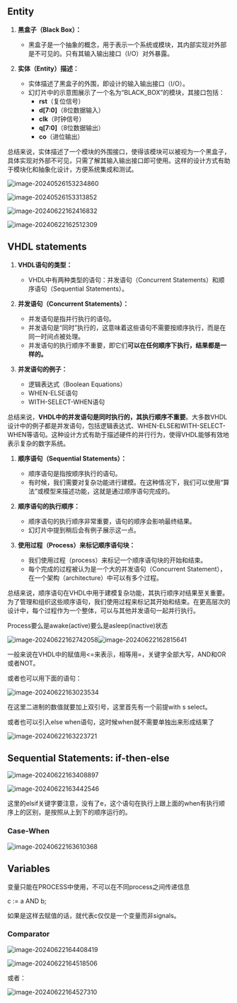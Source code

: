 ## Entity

1. **黑盒子（Black Box）：**
   - 黑盒子是一个抽象的概念，用于表示一个系统或模块，其内部实现对外部是不可见的。只有其输入输出接口（I/O）对外暴露。

2. **实体（Entity）描述：**
   - 实体描述了黑盒子的外围，即设计的输入输出接口（I/O）。
   - 幻灯片中的示意图展示了一个名为“BLACK_BOX”的模块，其接口包括：
     - **rst**（复位信号）
     - **d[7:0]**（8位数据输入）
     - **clk**（时钟信号）
     - **q[7:0]**（8位数据输出）
     - **co**（进位输出）

总结来说，实体描述了一个模块的外围接口，使得该模块可以被视为一个黑盒子，具体实现对外部不可见，只需了解其输入输出接口即可使用。这样的设计方式有助于模块化和抽象化设计，方便系统集成和测试。

![image-20240526153234860](Ch13.assets/image-20240526153234860.png)

![image-20240526153313852](Ch13.assets/image-20240526153313852.png)



![image-20240622162416832](Ch13.assets/image-20240622162416832.png)

![image-20240622162512309](Ch13.assets/image-20240622162512309.png)



## VHDL statements

1. **VHDL语句的类型：**
   - VHDL中有两种类型的语句：并发语句（Concurrent Statements）和顺序语句（Sequential Statements）。

2. **并发语句（Concurrent Statements）：**
   - 并发语句是指并行执行的语句。
   - 并发语句是“同时”执行的，这意味着这些语句不需要按顺序执行，而是在同一时间点被处理。
   - 并发语句的执行顺序不重要，即它们**可以在任何顺序下执行，结果都是一样的。**

3. **并发语句的例子：**
   - 逻辑表达式（Boolean Equations）
   - WHEN-ELSE语句
   - WITH-SELECT-WHEN语句

总结来说，**VHDL中的并发语句是同时执行的，其执行顺序不重要**。大多数VHDL设计中的例子都是并发语句，包括逻辑表达式、WHEN-ELSE和WITH-SELECT-WHEN等语句。这种设计方式有助于描述硬件的并行行为，使得VHDL能够有效地表示复杂的数字系统。



1. **顺序语句（Sequential Statements）：**
   - 顺序语句是指按顺序执行的语句。
   - 有时候，我们需要对复杂功能进行建模。在这种情况下，我们可以使用“算法”或模型来描述功能，这就是通过顺序语句完成的。

2. **顺序语句的执行顺序：**
   - 顺序语句的执行顺序非常重要，语句的顺序会影响最终结果。
   - 幻灯片中提到稍后会有例子展示这一点。

3. **使用过程（Process）来标记顺序语句块：**
   - 我们使用过程（process）来标记一个顺序语句块的开始和结束。
   - 每个完成的过程被认为是一个大的并发语句（Concurrent Statement），在一个架构（architecture）中可以有多个过程。

总结来说，顺序语句在VHDL中用于建模复杂功能，其执行顺序对结果至关重要。为了管理和组织这些顺序语句，我们使用过程来标记其开始和结束。在更高层次的设计中，每个过程作为一个整体，可以与其他并发语句一起并行执行。



Process要么是awake(active)要么是asleep(inactive)状态

![image-20240622162742058](Ch13.assets/image-20240622162742058.png)![image-20240622162815641](Ch13.assets/image-20240622162815641.png)

一般来说在VHDL中的赋值用<=来表示，相等用=，关键字全部大写，AND和OR或者NOT。

或者也可以用下面的语句：

![image-20240622163023534](Ch13.assets/image-20240622163023534.png)

在这里二进制的数值就要加上双引号，这里首先有一个前提with s select。

或者也可以引入else when语句，这时候when就不需要单独出来形成结果了

![image-20240622163223721](Ch13.assets/image-20240622163223721.png)



## Sequential Statements: if-then-else

![image-20240622163408897](Ch13.assets/image-20240622163408897.png)

![image-20240622163442546](Ch13.assets/image-20240622163442546.png)

这里的elsif关键字要注意，没有了e，这个语句在执行上跟上面的when有执行顺序上的区别，是按照从上到下的顺序运行的。



### Case-When

![image-20240622163610368](Ch13.assets/image-20240622163610368.png)



## Variables

变量只能在PROCESS中使用，不可以在不同process之间传递信息

c := a AND b;

如果是这样去赋值的话，就代表c仅仅是一个变量而非signals。



### Comparator

![image-20240622164408419](Ch13.assets/image-20240622164408419.png)

![image-20240622164518506](Ch13.assets/image-20240622164518506.png)

或者：

![image-20240622164527310](Ch13.assets/image-20240622164527310.png)